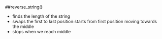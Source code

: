 ##reverse_string()
- finds the length of the string
- swaps the first to last position starts from first position moving towards the middle
- stops when we reach middle


